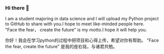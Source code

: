 ### Hi there 👋
I am a student majoring in data science and I will upload my Python project to GitHub to share with you.I hope to meet like-minded people here.   
"Face the fear， create the future" is my motto.I hope it will help you.  

你好！我会在学习python的过程中把项目和心得上传，希望对你有帮助。
"Face the fear, create the future" 是我的座右铭，与诸君共勉。


<!--
**Petalzu/Petalzu** is a ✨ _special_ ✨ repository because its `README.md` (this file) appears on your GitHub profile.

Here are some ideas to get you started:

- 🔭 I’m currently working on ...
- 🌱 I’m currently learning ...
- 👯 I’m looking to collaborate on ...
- 🤔 I’m looking for help with ...
- 💬 Ask me about ...
- 📫 How to reach me: ...
- 😄 Pronouns: ...
- ⚡ Fun fact: ...
-->
